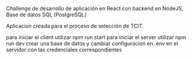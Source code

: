 Challenge de desarrollo de aplicación en React con backend en NodeJS, Base de datos SQL (PostgreSQL)

Aplicacion creada para el proceso de selección de TCIT.

para iniciar el client utilizar npm run start
para iniciar el server utilizar npm run dev
crear una base de datos y cambiar configuracion en .env en el servidor con las credenciales correspondientes
